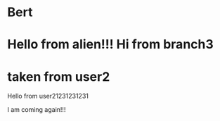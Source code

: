 # Bert

Hello from alien!!!
Hi from branch3
=======
taken from user2
=======
Hello from user21231231231

I am coming again!!!